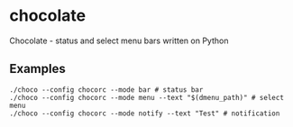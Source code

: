 # chocolate
Chocolate - status and select menu bars written on Python
## Examples
```
./choco --config chocorc --mode bar # status bar
./choco --config chocorc --mode menu --text "$(dmenu_path)" # select menu
./choco --config chocorc --mode notify --text "Test" # notification
```
